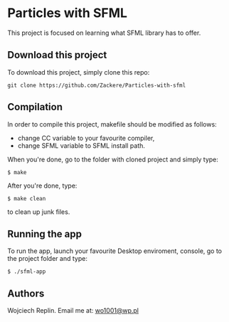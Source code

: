 # Particles with SFML
This project is focused on learning what SFML library has to offer.

## Download this project
To download this project, simply clone this repo:
```
git clone https://github.com/Zackere/Particles-with-sfml
```

## Compilation
In order to compile this project, makefile should be modified as follows:
- change CC variable to your favourite compiler,
- change SFML variable to SFML install path.

When you're done, go to the folder with cloned project and simply type:
```
$ make
```
After you're done, type:
```
$ make clean
```
to clean up junk files.
## Running the app
To run the app, launch your favourite Desktop enviroment, console, go to the project folder and type:
```
$ ./sfml-app
```

## Authors
Wojciech Replin. Email me at: wo1001@wp.pl
